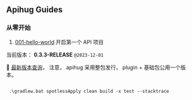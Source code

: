 ## Apihug Guides

### 从零开始

1. [001-hello-world](./001-hello-world) 开启第一个 API 项目


当前版本： **0.3.3-RELEASE**  `@2023-12-01`

💝 [最新版本查询](https://central.sonatype.com/search?q=com.apihug)， 注意， apihug 采用整包发行， plugin + 基础包公用一个版本。


```shell

 .\gradlew.bat spotlessApply clean build -x test --stacktrace

```